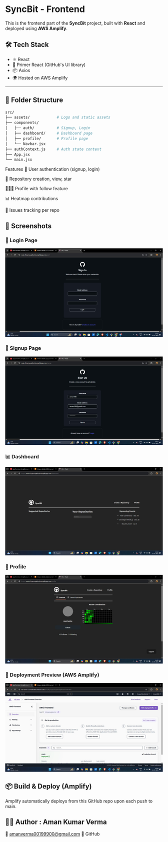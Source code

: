 # SyncBit - Frontend

This is the frontend part of the **SyncBit** project, built with **React** and deployed using **AWS Amplify**.

## 🛠 Tech Stack

- ⚛️ React
- 🎨 Primer React (GitHub's UI library)
- 📦 Axios
- 🌍 Hosted on AWS Amplify

---

## 📁 Folder Structure

```bash
src/
├── assets/            # Logo and static assets
├── components/
│   ├── auth/          # Signup, Login
│   ├── dashboard/     # Dashboard page
│   ├── profile/       # Profile page
│   └── Navbar.jsx
├── authContext.js     # Auth state context
├── App.jsx
└── main.jsx
```

Features
🔐 User authentication (signup, login)

📁 Repository creation, view, star

🧑‍🤝‍🧑 Profile with follow feature

📊 Heatmap contributions

🐛 Issues tracking per repo

## 📸 Screenshots

### 🔑 Login Page
![Login Page](https://raw.githubusercontent.com/Aman2913/AWS-Frontend/main/public/1.jpg)

### 🔐 Signup Page
![Signup Page](https://raw.githubusercontent.com/Aman2913/AWS-Frontend/main/public/2.jpg)

### 📊 Dashboard
![Dashboard](https://raw.githubusercontent.com/Aman2913/AWS-Frontend/main/public/3.jpg)

### 👤 Profile
![Profile Page](https://raw.githubusercontent.com/Aman2913/AWS-Frontend/main/public/4.jpg)

### 🚀 Deployment Preview (AWS Amplify)
![Deployment](https://raw.githubusercontent.com/Aman2913/AWS-Frontend/main/public/6.jpg)




## 📦 Build & Deploy (Amplify)
Amplify automatically deploys from this GitHub repo upon each push to main.

## 🧑‍💻 Author : Aman Kumar Verma
📧 amanverma00199900@gmail.com
🔗 GitHub


